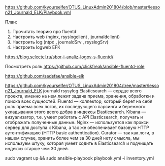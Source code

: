 https://github.com/kyourselfer/OTUS_LinuxAdmin201804/blob/master/lesson21_Journald_ELK/Playbook.yml




План:
1) Прочитать теорию про fluentd
1) Настроить web (nginx, rsyslogclient , journaldclient)
2) Настроить log (ntpd , journaldSrv , rsyslogSrv)
2) Настроить logweb EFK 



https://blog.selectel.ru/sbor-i-analiz-logov-s-fluentd/


Посмотреть роль
https://github.com/clickfreak/ansible-fluentd-role

https://github.com/sadsfae/ansible-elk


https://github.com/kyourselfer/OTUS_LinuxAdmin201804/tree/master/lesson21_Journald_ELK
journald
rsysylog
Elasticsearch — сердце всего проекта, именно на нем лежит задача приема, хранения, обработки и поиска всех сущностей.
Fluentd — коллектор, который берет на себя роль приема всех логов, их последующего парсинга и бережного укладывания этого всего добра в индексы Elasticsearch.
Kibana — визуализатор, т.е. умеет работать с API Elasticsearch, получать и отображать полученные данные.
Nginx — используется как прокси сервер для доступа к Kibana, а так же обеспечивает базовую HTTP аутентификацию (HTTP basic authentication).
Curator — так как логи, в нашем случае, хранить более чем за 30 дней нету смысла, мы используем штуку, которая умеет ходить в Elasticsearch и подчищать индексы старше чем 30 дней.



sudo vagrant up && sudo ansible-playbook playbook.yml -i inventory.yml 